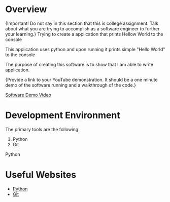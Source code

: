 # Overview

{Important!  Do not say in this section that this is college assignment.  Talk about what you are trying to accomplish as a software engineer to further your learning.}
Trying to create a application that prints Hellow World to the console

This application uses python and upon running it prints simple "Hello World" to the console

The purpose of creating this software is to show that I am able to write application.

{Provide a link to your YouTube demonstration.  It should be a one minute demo of the software running and a walkthrough of the code.}

[Software Demo Video](http://youtube.link.goes.here)

# Development Environment
The primary tools are the following:
1. Python
2. Git

Python

# Useful Websites
* [Python](https://www.python.org/)
* [Git](https://git-scm.com/)
